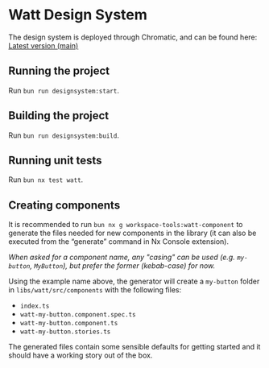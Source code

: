 # Watt Design System

The design system is deployed through Chromatic, and can be found here: [Latest version (main)](https://main--61765fc47451ff003afe62ff.chromatic.com/)

## Running the project

Run `bun run designsystem:start`.

## Building the project

Run `bun run designsystem:build`.

## Running unit tests

Run `bun nx test watt`.

## Creating components

It is recommended to run `bun nx g workspace-tools:watt-component` to generate the files needed for new components in the library (it can also be executed from the “generate” command in Nx Console extension).

_When asked for a component name, any "casing" can be used (e.g. `my-button`, `MyButton`), but prefer the former (kebab-case) for now._

Using the example name above, the generator will create a `my-button` folder in `libs/watt/src/components` with the following files:

- `index.ts`
- `watt-my-button.component.spec.ts`
- `watt-my-button.component.ts`
- `watt-my-button.stories.ts`

The generated files contain some sensible defaults for getting started and it should have a working story out of the box.
